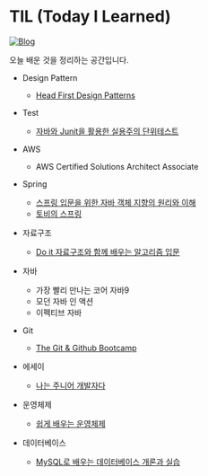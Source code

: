 # TIL (Today I Learned)

[![Blog](https://img.shields.io/badge/haileykim2014.github.io-green.svg)](https://haileykim2014.tistory.com/)

오늘 배운 것을 정리하는 공간입니다.

* Design Pattern
  * [Head First Design Patterns](https://github.com/haileykim2014/designpattern)

* Test
  * [자바와 Junit을 활용한 실용주의 단위테스트](https://github.com/haileykim2014/junit)
  
* AWS
  * AWS Certified Solutions Architect Associate

* Spring
  * [스프링 입문을 위한 자바 객체 지향의 원리와 이해](./Spring/스프링%20입문을%20위한%20자바%20객체%20지향의%20원리와%20이해/README.md)
  * [토비의 스프링](./Spring/%ED%86%A0%EB%B9%84%EC%9D%98%20%EC%8A%A4%ED%94%84%EB%A7%81)  

* 자료구조  
  * [Do it 자료구조와 함께 배우는 알고리즘 입문](./DataStructure/Do%20it%20자료구조와%20함께%20배우는%20알고리즘%20입문)  

* 자바  
  * 가장 빨리 만나는 코어 자바9
  * 모던 자바 인 액션
  * 이펙티브 자바 

* Git
  * [The Git & Github Bootcamp](./Git/The%20Git%20&%20Github%20Bootcamp/README.md)

* 에세이  
  * [나는 주니어 개발자다](./essay/나는%20주니어%20개발자다)  

* 운영체제  
  * [쉽게 배우는 운영체제](./쉽게%20배우는%20운영체제)  
  
* 데이터베이스
  * [MySQL로 배우는 데이터베이스 개론과 실습](./MySQL로%20배우는%20데이터베이스%20개론과%20실습)  
